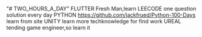 "# TWO_HOURS_A_DAY" 
FLUTTER
	Fresh Man,learn
LEECODE
	one question solution every day
PYTHON
	https://github.com/jackfrued/Python-100-Days learn from site
UNITY
	learn more techknowledge for find work
UREAL
	tending game engineer,so learn it